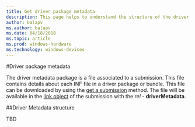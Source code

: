 ```yaml
---
title: Get driver package metadata
description: This page helps to understand the structure of the driver package metadata.
author: balapv
ms.author: balapv
ms.date: 04/18/2018
ms.topic: article
ms.prod: windows-hardware
ms.technology: windows-devices
---
```


#Driver package metadata

The driver metadata package is a file associated to a submission. This file contains details about each INF file in a driver package or bundle. This file can be downloaded by using the [get a submission](get-a-submission.md) method. The file will be available in the [link object](get-product-data.md#link-object) of the submission with the *rel* - **driverMetadata**. 

##Driver Metadata structure

TBD
